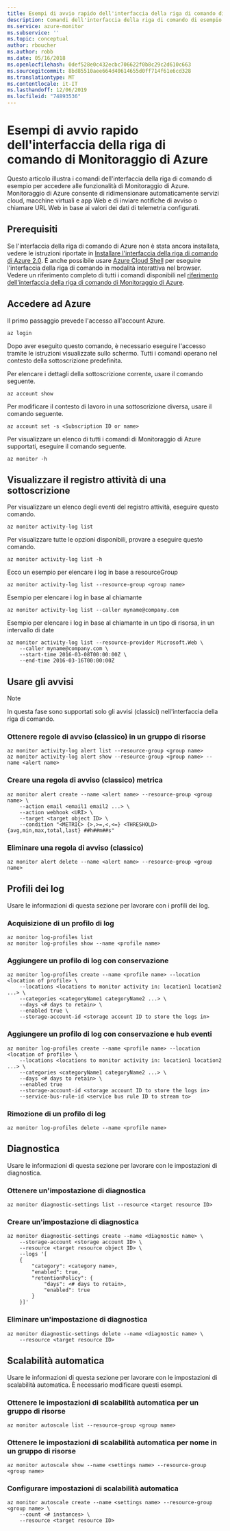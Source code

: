 ```yaml
---
title: Esempi di avvio rapido dell'interfaccia della riga di comando di Monitoraggio di Azure
description: Comandi dell'interfaccia della riga di comando di esempio per le funzionalità di Monitoraggio di Azure. Monitoraggio di Azure è un servizio di Microsoft Azure che permette di inviare notifiche di avviso, chiamare URL Web in base ai valori dei dati di telemetria configurati e ridimensionare automaticamente servizi cloud, macchine virtuali e app Web.
ms.service: azure-monitor
ms.subservice: ''
ms.topic: conceptual
author: rboucher
ms.author: robb
ms.date: 05/16/2018
ms.openlocfilehash: 0def528e0c432ecbc706622f0b8c29c2d610c663
ms.sourcegitcommit: 8bd85510aee664d40614655d0ff714f61e6cd328
ms.translationtype: MT
ms.contentlocale: it-IT
ms.lasthandoff: 12/06/2019
ms.locfileid: "74893536"
---
```

# <a name="azure-monitor-cli-quick-start-samples"></a>Esempi di avvio rapido dell'interfaccia della riga di comando di Monitoraggio di Azure
Questo articolo illustra i comandi dell'interfaccia della riga di comando di esempio per accedere alle funzionalità di Monitoraggio di Azure. Monitoraggio di Azure consente di ridimensionare automaticamente servizi cloud, macchine virtuali e app Web e di inviare notifiche di avviso o chiamare URL Web in base ai valori dei dati di telemetria configurati.

## <a name="prerequisites"></a>Prerequisiti

Se l'interfaccia della riga di comando di Azure non è stata ancora installata, vedere le istruzioni riportate in [Installare l'interfaccia della riga di comando di Azure 2.0](/cli/azure/install-azure-cli). È anche possibile usare [Azure Cloud Shell](/azure/cloud-shell) per eseguire l'interfaccia della riga di comando in modalità interattiva nel browser. Vedere un riferimento completo di tutti i comandi disponibili nel [riferimento dell'interfaccia della riga di comando di Monitoraggio di Azure](https://docs.microsoft.com/cli/azure/monitor?view=azure-cli-latest). 

## <a name="log-in-to-azure"></a>Accedere ad Azure
Il primo passaggio prevede l'accesso all'account Azure.

```azurecli
az login
```

Dopo aver eseguito questo comando, è necessario eseguire l'accesso tramite le istruzioni visualizzate sullo schermo. Tutti i comandi operano nel contesto della sottoscrizione predefinita.

Per elencare i dettagli della sottoscrizione corrente, usare il comando seguente.

```azurecli
az account show
```

Per modificare il contesto di lavoro in una sottoscrizione diversa, usare il comando seguente.

```azurecli
az account set -s <Subscription ID or name>
```

Per visualizzare un elenco di tutti i comandi di Monitoraggio di Azure supportati, eseguire il comando seguente.

```azurecli
az monitor -h
```

## <a name="view-activity-log-for-a-subscription"></a>Visualizzare il registro attività di una sottoscrizione

Per visualizzare un elenco degli eventi del registro attività, eseguire questo comando.

```azurecli
az monitor activity-log list
```

Per visualizzare tutte le opzioni disponibili, provare a eseguire questo comando.

```azurecli
az monitor activity-log list -h
```

Ecco un esempio per elencare i log in base a resourceGroup

```azurecli
az monitor activity-log list --resource-group <group name>
```

Esempio per elencare i log in base al chiamante

```azurecli
az monitor activity-log list --caller myname@company.com
```

Esempio per elencare i log in base al chiamante in un tipo di risorsa, in un intervallo di date

```azurecli
az monitor activity-log list --resource-provider Microsoft.Web \
    --caller myname@company.com \
    --start-time 2016-03-08T00:00:00Z \
    --end-time 2016-03-16T00:00:00Z
```

## <a name="work-with-alerts"></a>Usare gli avvisi 
> [!NOTE]
> In questa fase sono supportati solo gli avvisi (classici) nell'interfaccia della riga di comando. 

### <a name="get-alert-classic-rules-in-a-resource-group"></a>Ottenere regole di avviso (classico) in un gruppo di risorse

```azurecli
az monitor activity-log alert list --resource-group <group name>
az monitor activity-log alert show --resource-group <group name> --name <alert name>
```

### <a name="create-a-metric-alert-classic-rule"></a>Creare una regola di avviso (classico) metrica

```azurecli
az monitor alert create --name <alert name> --resource-group <group name> \
    --action email <email1 email2 ...> \
    --action webhook <URI> \
    --target <target object ID> \
    --condition "<METRIC> {>,>=,<,<=} <THRESHOLD> {avg,min,max,total,last} ##h##m##s"
```

### <a name="delete-an-alert-classic-rule"></a>Eliminare una regola di avviso (classico)

```azurecli
az monitor alert delete --name <alert name> --resource-group <group name>
```

## <a name="log-profiles"></a>Profili dei log

Usare le informazioni di questa sezione per lavorare con i profili dei log.

### <a name="get-a-log-profile"></a>Acquisizione di un profilo di log

```azurecli
az monitor log-profiles list
az monitor log-profiles show --name <profile name>
```

### <a name="add-a-log-profile-with-retention"></a>Aggiungere un profilo di log con conservazione

```azurecli
az monitor log-profiles create --name <profile name> --location <location of profile> \
    --locations <locations to monitor activity in: location1 location2 ...> \
    --categories <categoryName1 categoryName2 ...> \
    --days <# days to retain> \
    --enabled true \
    --storage-account-id <storage account ID to store the logs in>
```

### <a name="add-a-log-profile-with-retention-and-eventhub"></a>Aggiungere un profilo di log con conservazione e hub eventi

```azurecli
az monitor log-profiles create --name <profile name> --location <location of profile> \
    --locations <locations to monitor activity in: location1 location2 ...> \
    --categories <categoryName1 categoryName2 ...> \
    --days <# days to retain> \
    --enabled true
    --storage-account-id <storage account ID to store the logs in>
    --service-bus-rule-id <service bus rule ID to stream to>
```

### <a name="remove-a-log-profile"></a>Rimozione di un profilo di log

```azurecli
az monitor log-profiles delete --name <profile name>
```

## <a name="diagnostics"></a>Diagnostica

Usare le informazioni di questa sezione per lavorare con le impostazioni di diagnostica.

### <a name="get-a-diagnostic-setting"></a>Ottenere un'impostazione di diagnostica

```azurecli
az monitor diagnostic-settings list --resource <target resource ID>
```

### <a name="create-a-diagnostic-setting"></a>Creare un'impostazione di diagnostica 

```azurecli
az monitor diagnostic-settings create --name <diagnostic name> \
    --storage-account <storage account ID> \
    --resource <target resource object ID> \
    --logs '[
    {
        "category": <category name>,
        "enabled": true,
        "retentionPolicy": {
            "days": <# days to retain>,
            "enabled": true
        }
    }]'
```

### <a name="delete-a-diagnostic-setting"></a>Eliminare un'impostazione di diagnostica

```azurecli
az monitor diagnostic-settings delete --name <diagnostic name> \
    --resource <target resource ID>
```

## <a name="autoscale"></a>Scalabilità automatica

Usare le informazioni di questa sezione per lavorare con le impostazioni di scalabilità automatica. È necessario modificare questi esempi.

### <a name="get-autoscale-settings-for-a-resource-group"></a>Ottenere le impostazioni di scalabilità automatica per un gruppo di risorse

```azurecli
az monitor autoscale list --resource-group <group name>
```

### <a name="get-autoscale-settings-by-name-in-a-resource-group"></a>Ottenere le impostazioni di scalabilità automatica per nome in un gruppo di risorse

```azurecli
az monitor autoscale show --name <settings name> --resource-group <group name>
```

### <a name="set-autoscale-settings"></a>Configurare impostazioni di scalabilità automatica

```azurecli
az monitor autoscale create --name <settings name> --resource-group <group name> \
    --count <# instances> \
    --resource <target resource ID>
```

